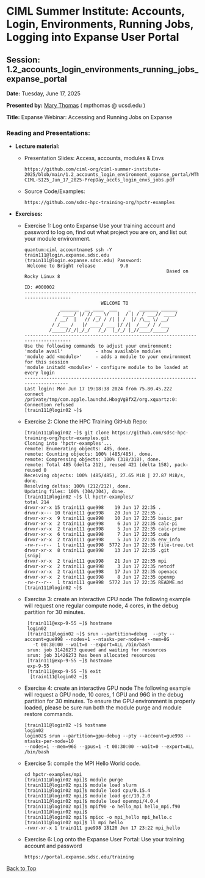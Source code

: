 # CIML Summer Institute:   Accounts, Login, Environments, Running Jobs, Logging into Expanse User Portal

## Session: 1.2_accounts_login_environments_running_jobs_expanse_portal

**Date:**  Tuesday, June 17, 2025

**Presented by:** [Mary Thomas](https://www.sdsc.edu/research/researcher_spotlight/thomas_mary.html )  ( mpthomas  @  ucsd.edu ) 

**Title:** Expanse Webinar:  Accessing and Running Jobs on Expanse

### Reading and Presentations:
* **Lecture material:**
   * Presentation Slides: Access, accounts, modules & Envs

     ```
     https://github.com/ciml-org/ciml-summer-institute-2025/blob/main/1.2_accounts_login_environment_expanse_portal/MThomas-CIML-SI25_Jun_17_2025-PrepDay_accts_login_envs_jobs.pdf
     ```

   * Source Code/Examples:

     ```
     https://github.com/sdsc-hpc-training-org/hpctr-examples
     ```

* **Exercises:**

   * Exercise 1: Log onto Expanse
     Use your training account and password to log on, find out what project you are on, and list out your module environment.

     ```
     quantum:ciml accountname$ ssh -Y train111@login.expanse.sdsc.edu
     (train111@login.expanse.sdsc.edu) Password: 
      Welcome to Bright release         9.0
                                                         Based on Rocky Linux 8
                                                                    ID: #000002
     --------------------------------------------------------------------------------
                                 WELCOME TO
                  _______  __ ____  ___    _   _______ ______
                 / ____/ |/ // __ \/   |  / | / / ___// ____/
                / __/  |   // /_/ / /| | /  |/ /\__ \/ __/
               / /___ /   |/ ____/ ___ |/ /|  /___/ / /___
              /_____//_/|_/_/   /_/  |_/_/ |_//____/_____/
     --------------------------------------------------------------------------------
     Use the following commands to adjust your environment:
     'module avail'            - show available modules
     'module add <module>'     - adds a module to your environment for this session
     'module initadd <module>' - configure module to be loaded at every login
     -------------------------------------------------------------------------------
     Last login: Mon Jun 17 19:18:38 2024 from 75.80.45.222
     connect /private/tmp/com.apple.launchd.HbagVgBfXZ/org.xquartz:0: Connection refused
     [train111@login02 ~]$ 
     ```

   * Exercise 2: Clone the HPC Training GitHub Repo:
     ```
     [train111@login02 ~]$ git clone https://github.com/sdsc-hpc-training-org/hpctr-examples.git
     Cloning into 'hpctr-examples'...
     remote: Enumerating objects: 485, done.
     remote: Counting objects: 100% (485/485), done.
     remote: Compressing objects: 100% (318/318), done.
     remote: Total 485 (delta 212), reused 421 (delta 158), pack-reused 0
     Receiving objects: 100% (485/485), 27.65 MiB | 27.87 MiB/s, done.
     Resolving deltas: 100% (212/212), done.
     Updating files: 100% (304/304), done.
     [train111@login02 ~]$ ll hpctr-examples/
     total 214
     drwxr-xr-x 15 train111 gue998    19 Jun 17 22:35 .
     drwxr-x--- 10 train111 gue998    20 Jun 17 22:35 ..
     drwxr-xr-x  9 train111 gue998    10 Jun 17 22:35 basic_par
     drwxr-xr-x  2 train111 gue998     6 Jun 17 22:35 calc-pi
     drwxr-xr-x  2 train111 gue998     5 Jun 17 22:35 calc-prime
     drwxr-xr-x  6 train111 gue998     7 Jun 17 22:35 cuda
     drwxr-xr-x  2 train111 gue998     5 Jun 17 22:35 env_info
     -rw-r--r--  1 train111 gue998  5772 Jun 17 22:35 file-tree.txt
     drwxr-xr-x  8 train111 gue998    13 Jun 17 22:35 .git
     [snip]
     drwxr-xr-x  2 train111 gue998    21 Jun 17 22:35 mpi
     drwxr-xr-x  2 train111 gue998     3 Jun 17 22:35 netcdf
     drwxr-xr-x  2 train111 gue998    17 Jun 17 22:35 openacc
     drwxr-xr-x  2 train111 gue998     8 Jun 17 22:35 openmp
     -rw-r--r--  1 train111 gue998  5772 Jun 17 22:35 README.md
     [train111@login02 ~]$ 
     ```

   * Exercise 3: create an interactive CPU node
     The following example will request one regular compute node, 4 cores,  in the debug partition for 30 minutes.
     
     ```
      [train111@exp-9-55 ~]$ hostname
      login02
      [train111@login02 ~]$ srun --partition=debug  --pty --account=gue998 --nodes=1 --ntasks-per-node=4 --mem=8G
        -t 00:30:00 --wait=0 --export=ALL /bin/bash
      srun: job 31426273 queued and waiting for resources
      srun: job 31426273 has been allocated resources
      [train111@exp-9-55 ~]$ hostname
      exp-9-55
      [train111@exp-9-55 ~]$ exit
       [train111@login02 ~]$
     ```
    
   * Exercise 4: create an interactive GPU node
     The following example will request a GPU node, 10 cores, 1 GPU and 96G  in the debug partition for 30 minutes.  To ensure the GPU environment is properly loaded, please be sure run both the module purge and module restore commands.

       ```
       [train111@login02 ~]$ hostname
      login02
      login02$ srun --partition=gpu-debug --pty --account=gue998 --ntasks-per-node=10 
       --nodes=1 --mem=96G --gpus=1 -t 00:30:00 --wait=0 --export=ALL /bin/bash
       ```
       
   * Exercise 5: compile the MPI Hello World code.
     
     ```
     cd hpctr-examples/mpi 
     [train111@login02 mpi]$ module purge
     [train111@login02 mpi]$ module load slurm
     [train111@login02 mpi]$ module load cpu/0.15.4  
     [train111@login02 mpi]$ module load gcc/10.2.0
     [train111@login02 mpi]$ module load openmpi/4.0.4
     [train111@login02 mpi]$ mpif90 -o hello_mpi hello_mpi.f90
     [train111@login02 mpi]$ 
     [train111@login02 mpi]$ mpicc -o mpi_hello mpi_hello.c
     [train111@login02 mpi]$ ll mpi_hello
     -rwxr-xr-x 1 train111 gue998 18120 Jun 17 23:22 mpi_hello
     ```

   * Exercise 6: Log onto the Expanse User Portal:
   Use your training account and password

       ```
       https://portal.expanse.sdsc.edu/training
       ```
[Back to Top](#top)
